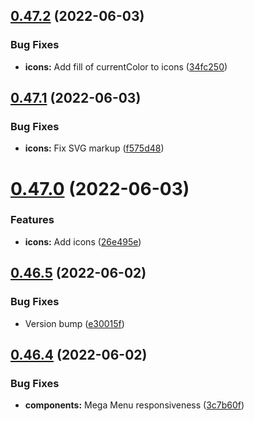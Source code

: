 ## [0.47.2](https://github.com/jacecotton/tcds/compare/v0.47.1...v0.47.2) (2022-06-03)


### Bug Fixes

* **icons:** Add fill of currentColor to icons ([34fc250](https://github.com/jacecotton/tcds/commit/34fc25056d44b4724847a866be0a70346e6f6c3a))



## [0.47.1](https://github.com/jacecotton/tcds/compare/v0.47.0...v0.47.1) (2022-06-03)


### Bug Fixes

* **icons:** Fix SVG markup ([f575d48](https://github.com/jacecotton/tcds/commit/f575d484c95e7be30e0fc9b12e7c224083c6ba35))



# [0.47.0](https://github.com/jacecotton/tcds/compare/v0.46.5...v0.47.0) (2022-06-03)


### Features

* **icons:** Add icons ([26e495e](https://github.com/jacecotton/tcds/commit/26e495edbe0821973a8fe0f3bc67c306e96cb60f))



## [0.46.5](https://github.com/jacecotton/tcds/compare/v0.46.4...v0.46.5) (2022-06-02)


### Bug Fixes

* Version bump ([e30015f](https://github.com/jacecotton/tcds/commit/e30015f55b6a760bd237e2d57e067d6a9c6d2cb7))



## [0.46.4](https://github.com/jacecotton/tcds/compare/v0.46.3...v0.46.4) (2022-06-02)


### Bug Fixes

* **components:** Mega Menu responsiveness ([3c7b60f](https://github.com/jacecotton/tcds/commit/3c7b60f262828b9d85e52e771f5eb63684650a1f))



